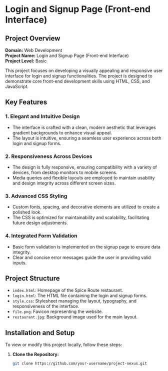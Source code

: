 # Login and Signup Page (Front-end Interface)

## Project Overview

**Domain:** Web Development  
**Project Name:** Login and Signup Page (Front-end Interface)  
**Project Level:** Basic

This project focuses on developing a visually appealing and responsive user interface for login and signup functionalities. The project is designed to demonstrate core front-end development skills using HTML, CSS, and JavaScript.

## Key Features

### 1. Elegant and Intuitive Design
- The interface is crafted with a clean, modern aesthetic that leverages gradient backgrounds to enhance visual appeal.
- The layout is intuitive, ensuring a seamless user experience across both login and signup forms.

### 2. Responsiveness Across Devices
- The design is fully responsive, ensuring compatibility with a variety of devices, from desktop monitors to mobile screens.
- Media queries and flexible layouts are employed to maintain usability and design integrity across different screen sizes.

### 3. Advanced CSS Styling
- Custom fonts, spacing, and decorative elements are utilized to create a polished look.
- The CSS is optimized for maintainability and scalability, facilitating future design adjustments.

### 4. Integrated Form Validation
- Basic form validation is implemented on the signup page to ensure data integrity.
- Clear and concise error messages guide the user in providing valid inputs.

## Project Structure

- `index.html`: Homepage of the Spice Route restaurant.
- `login.html`: The HTML file containing the login and signup forms.
- `style.css`: Stylesheet managing the layout, typography, and responsiveness of the interface.
- `file.png`: Favicon representing the website.
- `restaurant.jpg`: Background image used for the main layout.

## Installation and Setup

To view or modify this project locally, follow these steps:

1. **Clone the Repository:**

   ```bash
   git clone https://github.com/your-username/project-nexus.git
